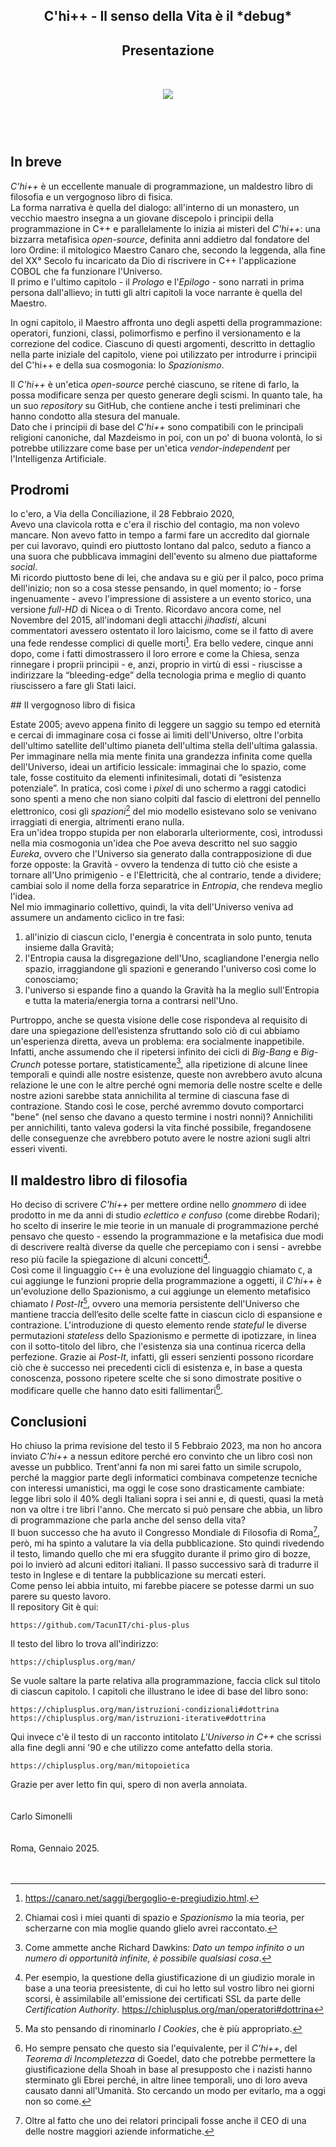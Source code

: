 <section class="cover" style="margin-bottom:3rem;text-align:center">
<header>
	<h1>C'hi++ - Il senso della Vita è il *debug*</h1>
	<h2>Presentazione</h2>
<header>
<img style="margin:2rem auto" src="../assets/img/quiz.png"></section>



## In breve

*C'hi++* è un eccellente manuale di programmazione, un maldestro libro di filosofia e un vergognoso libro di fisica.  
La forma narrativa è quella del dialogo: all'interno di un monastero, un vecchio maestro insegna a un giovane discepolo i principii della programmazione in C++ e parallelamente lo inizia ai misteri del *C'hi++*: una bizzarra metafisica *open-source*, definita anni addietro dal fondatore del loro Ordine: il mitologico Maestro Canaro che, secondo la leggenda, alla fine del XX° Secolo fu incaricato da Dio di riscrivere in C++ l'applicazione COBOL che fa funzionare l'Universo.  
Il primo e l'ultimo capitolo - il *Prologo* e l'*Epilogo* - sono narrati in prima persona dall'allievo; in tutti gli altri capitoli la voce narrante è quella del Maestro. 

In ogni capitolo, il Maestro affronta uno degli aspetti della programmazione: operatori, funzioni, classi, polimorfismo e perfino il versionamento e la correzione del codice.
Ciascuno di questi argomenti, descritto in dettaglio nella parte iniziale del capitolo, viene poi utilizzato per introdurre i principii del C'hi++ e della sua cosmogonia: lo *Spazionismo*.

Il *C'hi++* è un'etica *open-source* perché ciascuno, se ritene di farlo, la possa modificare senza per questo generare degli scismi.
In quanto tale, ha un suo *repository* su GitHub, che contiene anche i testi preliminari che hanno condotto alla stesura del manuale.  
Dato che i principii di base del *C'hi++* sono compatibili con le principali religioni canoniche, dal Mazdeismo in poi, con un po' di buona volontà, lo si potrebbe utilizzare come base per un'etica *vendor-independent* per l'Intelligenza Artificiale.

## Prodromi
Io c'ero, a Via della Conciliazione, il 28 Febbraio 2020,  
Avevo una clavicola rotta e c'era il rischio del contagio, ma non volevo mancare. 
Non avevo fatto in tempo a farmi fare un accredito dal giornale per cui lavoravo, quindi ero piuttosto lontano dal palco, seduto a fianco a una suora che pubblicava immagini dell'evento su almeno due piattaforme *social*.  
Mi ricordo piuttosto bene di lei, che andava su e giù per il palco, poco prima dell'inizio; non so a cosa stesse pensando, in quel momento; io - forse ingenuamente - avevo l'impressione di assistere a un evento storico, una versione *full-HD* di Nicea o di Trento.
Ricordavo ancora come, nel Novembre del 2015, all'indomani degli attacchi *jihadisti*, alcuni commentatori avessero ostentato il loro laicismo, come se il fatto di avere una fede rendesse complici di quelle morti[^laici]. 
Era bello vedere, cinque anni dopo, come i fatti dimostrassero il loro errore e come la Chiesa, senza rinnegare i proprii principii - e, anzi, proprio in virtù di essi - riuscisse a indirizzare la “bleeding-edge” della tecnologia prima e meglio di quanto riuscissero a fare gli Stati laici.  

## Il vergognoso libro di fisica

Estate 2005; avevo appena finito di leggere un saggio su tempo ed eternità e cercai di immaginare cosa ci fosse ai limiti dell'Universo, oltre l'orbita dell'ultimo satellite dell'ultimo pianeta dell'ultima stella dell'ultima galassia. 
Per immaginare nella mia mente finita una grandezza infinita come quella dell'Universo, ideai un artificio lessicale: immaginai che lo spazio, come tale, fosse costituito da elementi infinitesimali, dotati di “esistenza potenziale”.
In pratica, così come i *pixel* di uno schermo a raggi catodici sono spenti a meno che non siano colpiti dal fascio di elettroni del pennello elettronico, cosi gli *spazioni*[^spazioni] del mio modello esistevano solo se venivano irraggiati di energia, altrimenti erano nulla.   
Era un'idea troppo stupida per non elaborarla ulteriormente, così, introdussi nella mia cosmogonia un'idea che Poe aveva descritto nel suo saggio *Eureka*, ovvero che l'Universo sia generato dalla contrapposizione di due forze opposte: la Gravità - ovvero la tendenza di tutto ciò che esiste a tornare all'Uno primigenio - e l'Elettricità, che al contrario, tende a dividere; cambiai solo il nome della forza separatrice in *Entropia*, che rendeva meglio l'idea.  
Nel mio immaginario collettivo, quindi, la vita dell'Universo veniva ad assumere un andamento ciclico in tre fasi: 

1. all'inizio di ciascun ciclo, l'energia è concentrata in solo punto, tenuta insieme dalla Gravità; 
2. l'Entropia causa la disgregazione dell'Uno, scagliandone l'energia nello spazio, irraggiandone gli spazioni e generando l'universo così come lo conosciamo;
3. l'universo si espande fino a quando la Gravità ha la meglio sull'Entropia e tutta la materia/energia torna a contrarsi nell'Uno.

Purtroppo, anche se questa visione delle cose rispondeva al requisito di dare una spiegazione dell’esistenza sfruttando solo ciò di cui abbiamo un'esperienza diretta, aveva un problema: era socialmente inappetibile.
Infatti, anche assumendo che il ripetersi infinito dei cicli di *Big-Bang* e *Big-Crunch* potesse portare, statisticamente[^infinito], alla ripetizione di alcune linee temporali e quindi alle nostre esistenze, queste non avrebbero avuto alcuna relazione le une con le altre perché ogni memoria delle nostre scelte e delle nostre azioni sarebbe stata annichilita al termine di ciascuna fase di contrazione.
Stando così le cose, perché avremmo dovuto comportarci "bene" (nel senso che davano a questo termine i nostri nonni)? 
Annichiliti per annichiliti, tanto valeva godersi la vita finché possibile, fregandosene delle conseguenze che avrebbero potuto avere le nostre azioni sugli altri esseri viventi. 

## Il maldestro libro di filosofia

Ho deciso di scrivere *C'hi++* per mettere ordine nello *gnommero* di idee prodotto in me da anni di studio *eclettico e confuso* (come direbbe Rodari); ho scelto di inserire le mie teorie in un manuale di programmazione perché pensavo che questo - essendo la programmazione e la metafisica due modi di descrivere realtà diverse da quelle che percepiamo con i sensi - avrebbe reso più facile la spiegazione di alcuni concetti[^ssl].  
Così come il linguaggio `C++` è una evoluzione del linguaggio chiamato `C`, a cui aggiunge le funzioni proprie della programmazione a oggetti, il *C'hi++* è un'evoluzione dello Spazionismo, a cui aggiunge un elemento metafisico chiamato *I Post-It*[^post-it], ovvero una memoria persistente dell'Universo che mantiene traccia dell’esito delle scelte fatte in ciascun ciclo di espansione e contrazione.
L'introduzione di questo elemento rende *stateful* le diverse permutazioni *stateless* dello Spazionismo e permette di ipotizzare, in linea con il sotto-titolo del libro, che l'esistenza sia una continua ricerca della perfezione.
Grazie ai *Post-It*, infatti, gli esseri senzienti possono ricordare ciò che è successo nei precedenti cicli di esistenza e, in base a questa conoscenza, possono ripetere scelte che si sono dimostrate positive o modificare quelle che hanno dato esiti fallimentari[^goedel].   


## Conclusioni
 
Ho chiuso la prima revisione del testo il 5 Febbraio 2023, ma non ho ancora inviato *C'hi++* a nessun editore perché ero convinto che un libro così non avesse un pubblico.
Trent'anni fa non mi sarei fatto un simile scrupolo, perché la maggior parte degli informatici combinava competenze tecniche con interessi umanistici, ma oggi le cose sono drasticamente cambiate: legge libri solo il 40% degli Italiani sopra i sei anni e, di questi, quasi la metà non va oltre i tre libri l'anno. 
Che mercato si può pensare che abbia, un libro di programmazione che parla anche del senso della vita?  
Il buon successo che ha avuto il Congresso Mondiale di Filosofia di Roma[^ceo], però, mi ha spinto a valutare la via della pubblicazione.
Sto quindi rivedendo il testo, limando quello che mi era sfuggito durante il primo giro di bozze, poi lo invierò ad alcuni editori italiani. 
Il passo successivo sarà di tradurre il testo in Inglese e di tentare la pubblicazione su mercati esteri.   
Come penso lei abbia intuito, mi farebbe piacere se potesse darmi un suo parere su questo lavoro.  
Il repository Git è qui:
 
    https://github.com/TacunIT/chi-plus-plus

Il testo del libro lo trova all'indirizzo:

    https://chiplusplus.org/man/

Se vuole saltare la parte relativa alla programmazione, faccia click sul titolo di ciascun capitolo.
I  capitoli che illustrano le idee di base del libro sono: 

    https://chiplusplus.org/man/istruzioni-condizionali#dottrina
    https://chiplusplus.org/man/istruzioni-iterative#dottrina

Qui invece c'è il testo di un racconto intitolato *L'Universo in C++* che scrissi alla fine degli anni '90 e che utilizzo come antefatto della storia.

    https://chiplusplus.org/man/mitopoietica

Grazie per aver letto fin qui, spero di non averla annoiata.  
<br />
<br />
Carlo Simonelli  
<br />
<br />
Roma, Gennaio 2025. 
<br />
<br />
<br /> 

[^git]: https://github.com/TacunIT/chi-plus-plus

[^laici]: https://canaro.net/saggi/bergoglio-e-pregiudizio.html.

[^spazioni]: Chiamai così i miei quanti di spazio e *Spazionismo* la mia teoria, per scherzarne con mia moglie quando glielo avrei raccontato. 

[^infinito]: Come ammette anche Richard Dawkins: *Dato un tempo infinito o un numero di opportunità infinite, è possibile qualsiasi cosa*.
  
[^ssl]: Per esempio, la questione della giustificazione di un giudizio morale in base a una teoria preesistente, di cui ho letto sul vostro libro nei giorni scorsi, è assimilabile all'emissione dei certificati SSL da parte delle *Certification Authority*.  https://chiplusplus.org/man/operatori#dottrina

[^post-it]: Ma sto pensando di rinominarlo *I Cookies*, che è più appropriato.

[^goedel]: Ho sempre pensato che questo sia l'equivalente, per il *C'hi++*, del *Teorema di Incompletezza* di Goedel, dato che potrebbe permettere la giustificazione della Shoah in base al presupposto che i nazisti hanno sterminato gli Ebrei perché, in altre linee temporali, uno di loro aveva causato danni all'Umanità. Sto cercando un modo per evitarlo, ma a oggi non so come.

[^ceo]: Oltre al fatto che uno dei relatori principali fosse anche il CEO di una delle nostre maggiori aziende informatiche.  

